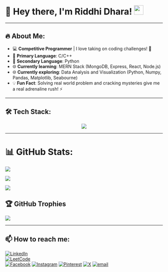 # 👋 Hey there, I'm Riddhi Dhara! <img src="https://media.giphy.com/media/hvRJCLFzcasrR4ia7z/giphy.gif" width="30px">

---

## 🔥 About Me:
- 💻 **Competitive Programmer** | I love taking on coding challenges! 🎯
- 🌱 **Primary Language**: C/C++  
- 🐍 **Secondary Language**: Python  
- 🌐 **Currently learning**: MERN Stack (MongoDB, Express, React, Node.js)
- 🌐 **Currently exploring**: Data Analysis and Visualization (Python, Numpy, Pandas, Matplotlib, Seabourne) 
- 💡 **Fun Fact**: Solving real world problem and cracking mysteries give me a real adrenaline rush! ⚡

---

## 🛠️ Tech Stack:
<div align="center">
  <img src="https://skillicons.dev/icons?i=c,cpp,java,python,html,css,javascript,nodejs,expressjs,mongodb,mysql,git,vscode,postman,selenium" />
</div>

---

# 📊 GitHub Stats:
![](https://github-readme-stats.vercel.app/api?username=RiddhiDhara&theme=dark&hide_border=false&include_all_commits=true&count_private=true)<br/>

![](https://github-readme-streak-stats.herokuapp.com/?user=RiddhiDhara&theme=dark&hide_border=false)<br/>

![](https://github-readme-stats.vercel.app/api/top-langs/?username=RiddhiDhara&theme=dark&hide_border=false&include_all_commits=true&count_private=true&layout=compact)

## 🏆 GitHub Trophies
![](https://github-profile-trophy.vercel.app/?username=RiddhiDhara&theme=radical&no-frame=false&no-bg=true&margin-w=4)

---
## 📫 How to reach me:
[![LinkedIn](https://img.shields.io/badge/LinkedIn-%230077B5.svg?style=for-the-badge&logo=linkedin&logoColor=white)](https://www.linkedin.com/in/riddhi-dhara-2003rd/)  
[![LeetCode](https://img.shields.io/badge/LeetCode-%23FFA116.svg?style=for-the-badge&logo=leetcode&logoColor=black)](https://leetcode.com/u/Riddhi_Dhara/)    
[![Facebook](https://img.shields.io/badge/Facebook-%231877F2.svg?style=for-the-badge&logo=Facebook&logoColor=white)](https://facebook.com/https://www.facebook.com/riddhi.dhara.73) 
[![Instagram](https://img.shields.io/badge/Instagram-%23E4405F.svg?style=for-the-badge&logo=Instagram&logoColor=white)](https://instagram.com/https://www.instagram.com/riddhidhara/) 
[![Pinterest](https://img.shields.io/badge/Pinterest-%23E60023.svg?style=for-the-badge&logo=Pinterest&logoColor=white)](https://pinterest.com/https://in.pinterest.com/riddhidhara2003/) 
[![X](https://img.shields.io/badge/X-black.svg?style=for-the-badge&logo=X&logoColor=white)](https://x.com/https://x.com/riddhidhara2003) 
[![email](https://img.shields.io/badge/Email-D14836?style=for-the-badge&logo=gmail&logoColor=white)](mailto:riddhidhara2003@gmail.com)



